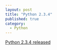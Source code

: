 ```yaml
---
layout: post
title: "Python 2.3.4"
published: true
category:
  - Python
---
```


[Python 2.3.4 released]

  [Python 2.3.4 released]: http://www.python.org/2.3.4/ "Python 2.3.4"
